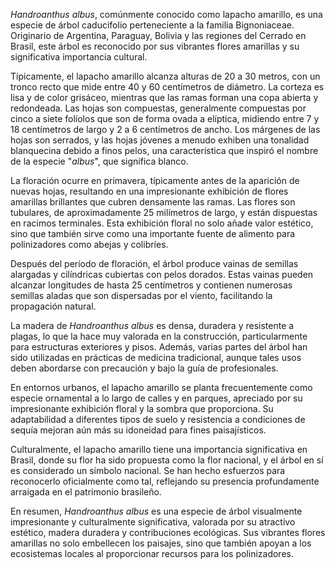 _Handroanthus albus_, comúnmente conocido como lapacho amarillo, es una especie de árbol caducifolio perteneciente a la familia Bignoniaceae. Originario de Argentina, Paraguay, Bolivia y las regiones del Cerrado en Brasil, este árbol es reconocido por sus vibrantes flores amarillas y su significativa importancia cultural.

Típicamente, el lapacho amarillo alcanza alturas de 20 a 30 metros, con un tronco recto que mide entre 40 y 60 centímetros de diámetro. La corteza es lisa y de color grisáceo, mientras que las ramas forman una copa abierta y redondeada. Las hojas son compuestas, generalmente compuestas por cinco a siete folíolos que son de forma ovada a elíptica, midiendo entre 7 y 18 centímetros de largo y 2 a 6 centímetros de ancho. Los márgenes de las hojas son serrados, y las hojas jóvenes a menudo exhiben una tonalidad blanquecina debido a finos pelos, una característica que inspiró el nombre de la especie "_albus_", que significa blanco.

La floración ocurre en primavera, típicamente antes de la aparición de nuevas hojas, resultando en una impresionante exhibición de flores amarillas brillantes que cubren densamente las ramas. Las flores son tubulares, de aproximadamente 25 milímetros de largo, y están dispuestas en racimos terminales. Esta exhibición floral no solo añade valor estético, sino que también sirve como una importante fuente de alimento para polinizadores como abejas y colibríes.

Después del período de floración, el árbol produce vainas de semillas alargadas y cilíndricas cubiertas con pelos dorados. Estas vainas pueden alcanzar longitudes de hasta 25 centímetros y contienen numerosas semillas aladas que son dispersadas por el viento, facilitando la propagación natural.

La madera de _Handroanthus albus_ es densa, duradera y resistente a plagas, lo que la hace muy valorada en la construcción, particularmente para estructuras exteriores y pisos. Además, varias partes del árbol han sido utilizadas en prácticas de medicina tradicional, aunque tales usos deben abordarse con precaución y bajo la guía de profesionales.

En entornos urbanos, el lapacho amarillo se planta frecuentemente como especie ornamental a lo largo de calles y en parques, apreciado por su impresionante exhibición floral y la sombra que proporciona. Su adaptabilidad a diferentes tipos de suelo y resistencia a condiciones de sequía mejoran aún más su idoneidad para fines paisajísticos.

Culturalmente, el lapacho amarillo tiene una importancia significativa en Brasil, donde su flor ha sido propuesta como la flor nacional, y el árbol en sí es considerado un símbolo nacional. Se han hecho esfuerzos para reconocerlo oficialmente como tal, reflejando su presencia profundamente arraigada en el patrimonio brasileño.

En resumen, _Handroanthus albus_ es una especie de árbol visualmente impresionante y culturalmente significativa, valorada por su atractivo estético, madera duradera y contribuciones ecológicas. Sus vibrantes flores amarillas no solo embellecen los paisajes, sino que también apoyan a los ecosistemas locales al proporcionar recursos para los polinizadores.
